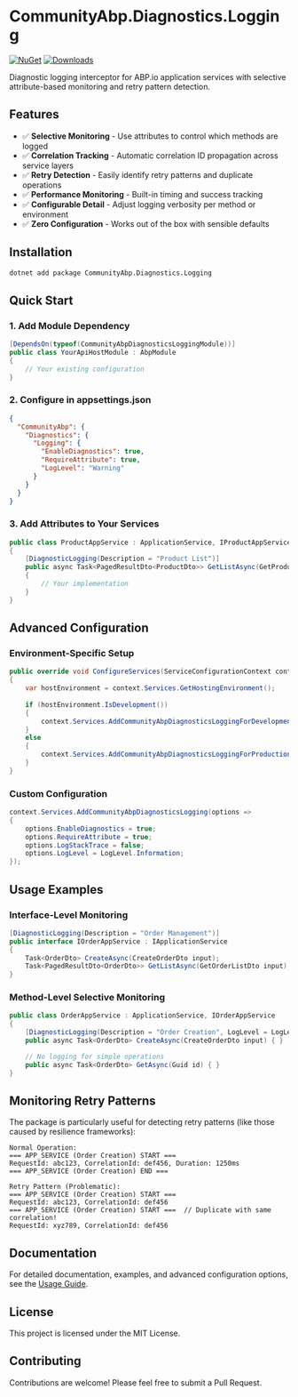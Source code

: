 # CommunityAbp.Diagnostics.Logging

[![NuGet](https://img.shields.io/nuget/v/CommunityAbp.Diagnostics.Logging.svg)](https://www.nuget.org/packages/CommunityAbp.Diagnostics.Logging/)
[![Downloads](https://img.shields.io/nuget/dt/CommunityAbp.Diagnostics.Logging.svg)](https://www.nuget.org/packages/CommunityAbp.Diagnostics.Logging/)

Diagnostic logging interceptor for ABP.io application services with selective attribute-based monitoring and retry pattern detection.

## Features

- ✅ **Selective Monitoring** - Use attributes to control which methods are logged
- ✅ **Correlation Tracking** - Automatic correlation ID propagation across service layers
- ✅ **Retry Detection** - Easily identify retry patterns and duplicate operations
- ✅ **Performance Monitoring** - Built-in timing and success tracking
- ✅ **Configurable Detail** - Adjust logging verbosity per method or environment
- ✅ **Zero Configuration** - Works out of the box with sensible defaults

## Installation

```bash
dotnet add package CommunityAbp.Diagnostics.Logging
```

## Quick Start

### 1. Add Module Dependency

```csharp
[DependsOn(typeof(CommunityAbpDiagnosticsLoggingModule))]
public class YourApiHostModule : AbpModule
{
    // Your existing configuration
}
```

### 2. Configure in appsettings.json

```json
{
  "CommunityAbp": {
    "Diagnostics": {
      "Logging": {
        "EnableDiagnostics": true,
        "RequireAttribute": true,
        "LogLevel": "Warning"
      }
    }
  }
}
```

### 3. Add Attributes to Your Services

```csharp
public class ProductAppService : ApplicationService, IProductAppService
{
    [DiagnosticLogging(Description = "Product List")]
    public async Task<PagedResultDto<ProductDto>> GetListAsync(GetProductListDto input)
    {
        // Your implementation
    }
}
```

## Advanced Configuration

### Environment-Specific Setup

```csharp
public override void ConfigureServices(ServiceConfigurationContext context)
{
    var hostEnvironment = context.Services.GetHostingEnvironment();
    
    if (hostEnvironment.IsDevelopment())
    {
        context.Services.AddCommunityAbpDiagnosticsLoggingForDevelopment();
    }
    else
    {
        context.Services.AddCommunityAbpDiagnosticsLoggingForProduction();
    }
}
```

### Custom Configuration

```csharp
context.Services.AddCommunityAbpDiagnosticsLogging(options =>
{
    options.EnableDiagnostics = true;
    options.RequireAttribute = true;
    options.LogStackTrace = false;
    options.LogLevel = LogLevel.Information;
});
```

## Usage Examples

### Interface-Level Monitoring
```csharp
[DiagnosticLogging(Description = "Order Management")]
public interface IOrderAppService : IApplicationService
{
    Task<OrderDto> CreateAsync(CreateOrderDto input);
    Task<PagedResultDto<OrderDto>> GetListAsync(GetOrderListDto input);
}
```

### Method-Level Selective Monitoring
```csharp
public class OrderAppService : ApplicationService, IOrderAppService
{
    [DiagnosticLogging(Description = "Order Creation", LogLevel = LogLevel.Information)]
    public async Task<OrderDto> CreateAsync(CreateOrderDto input) { }

    // No logging for simple operations
    public async Task<OrderDto> GetAsync(Guid id) { }
}
```

## Monitoring Retry Patterns

The package is particularly useful for detecting retry patterns (like those caused by resilience frameworks):

```
Normal Operation:
=== APP_SERVICE (Order Creation) START ===
RequestId: abc123, CorrelationId: def456, Duration: 1250ms
=== APP_SERVICE (Order Creation) END ===

Retry Pattern (Problematic):
=== APP_SERVICE (Order Creation) START ===
RequestId: abc123, CorrelationId: def456
=== APP_SERVICE (Order Creation) START ===  // Duplicate with same correlation!
RequestId: xyz789, CorrelationId: def456
```

## Documentation

For detailed documentation, examples, and advanced configuration options, see the [Usage Guide](docs/usage.md).

## License

This project is licensed under the MIT License.

## Contributing

Contributions are welcome! Please feel free to submit a Pull Request.

